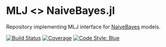 # MLJ <> NaiveBayes.jl
Repository implementing MLJ interface for 
[NaiveBayes](https://github.com/JuliaStats/NaiveBayes.jl) models.


[![Build Status](https://travis-ci.com/alan-turing-institute/NaiveBayesInterface.jl.svg?branch=master)](https://travis-ci.com/github/alan-turing-institute/MLJNaiveBayesInterface.jl)
[![Coverage](https://coveralls.io/repos/github/alan-turing-institute/MLJNaiveBayesInterface.jl/badge.svg?branch=master)](http://codecov.io/github/alan-turing-institute/MLJBase.jl?branch=master)
[![Code Style: Blue](https://img.shields.io/badge/code%20style-blue-4495d1.svg)](https://github.com/invenia/BlueStyle)



